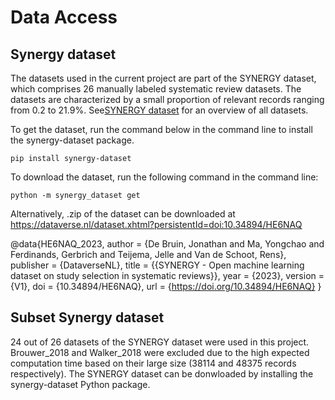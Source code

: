 
# Data Access

## Synergy dataset

The datasets used in the current project are part of the SYNERGY dataset, which comprises 26 manually labeled systematic review datasets. The datasets are characterized by a small proportion of relevant records ranging from 0.2 to 21.9%. 
See[SYNERGY dataset](https://github.com/asreview/synergy-dataset) for an overview of all datasets.


To get the dataset, run the command below in the command line to install the synergy-dataset package.
```
pip install synergy-dataset
```

To download the dataset, run the following command in the command line:
```
python -m synergy_dataset get 
```
Alternatively, .zip of the dataset can be downloaded at https://dataverse.nl/dataset.xhtml?persistentId=doi:10.34894/HE6NAQ

@data{HE6NAQ_2023,
author = {De Bruin, Jonathan and Ma, Yongchao and Ferdinands, Gerbrich and Teijema, Jelle and Van de Schoot, Rens},
publisher = {DataverseNL},
title = {{SYNERGY - Open machine learning dataset on study selection in systematic reviews}},
year = {2023},
version = {V1},
doi = {10.34894/HE6NAQ},
url = {https://doi.org/10.34894/HE6NAQ}
}



## Subset Synergy dataset
24 out of 26 datasets of the SYNERGY dataset were used in this project. Brouwer_2018 and Walker_2018 were excluded due to the high expected computation time based on their large size (38114 and 48375 records respectively). 
The SYNERGY dataset can be donwloaded by installing the synergy-dataset Python package.

